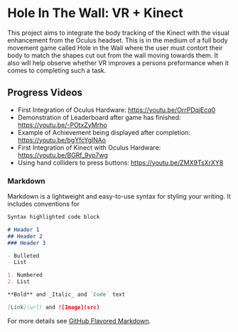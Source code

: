 # Hole In The Wall: VR + Kinect

This project aims to integrate the body tracking of the Kinect with the visual enhancement from the Oculus headset. This is in the medium of a full body movement game called Hole in the Wall where the user must contort their body to match the shapes cut out from the wall moving towards them. It also will help observe whether VR improves a persons preformance when it comes to completing such a task.

## Progress Videos

- First Integration of Oculus Hardware: https://youtu.be/OrrPDqjEcq0
- Demonstration of Leaderboard after game has finished: https://youtu.be/-POtxZyMrho
- Example of Achievement being displayed after completion: https://youtu.be/bgYfcYglNAo
- First Integration of Kinect with Oculus Hardware: https://youtu.be/BGRf_9yo7wg
- Using hand colliders to press buttons: https://youtu.be/ZMX9TsXrXY8




### Markdown

Markdown is a lightweight and easy-to-use syntax for styling your writing. It includes conventions for

```markdown
Syntax highlighted code block

# Header 1
## Header 2
### Header 3

- Bulleted
- List

1. Numbered
2. List

**Bold** and _Italic_ and `Code` text

[Link](url) and ![Image](src)
```

For more details see [GitHub Flavored Markdown](https://guides.github.com/features/mastering-markdown/).
